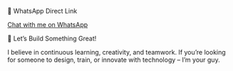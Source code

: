 📲 WhatsApp Direct Link

[Chat with me on WhatsApp](https://wa.me/254745789590?text=Hi%20Kelvin,%20I%20followed%20the%20link%20from%20your%20portfolio%20and%20I%20need%20help%20on%20...)

🤝 Let’s Build Something Great!

I believe in continuous learning, creativity, and teamwork. If you’re looking for someone to design, train, or innovate with technology – I’m your guy.

